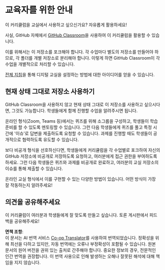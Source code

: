 <!--
CO_OP_TRANSLATOR_METADATA:
{
  "original_hash": "a094ef9927883de1cfcee51dbd143381",
  "translation_date": "2025-08-24T21:38:01+00:00",
  "source_file": "lessons/0-course-setup/for-teachers.md",
  "language_code": "ko"
}
-->
# 교육자를 위한 안내

이 커리큘럼을 교실에서 사용하고 싶으신가요? 자유롭게 활용하세요!

사실, GitHub 자체에서 [GitHub Classroom](https://classroom.github.com/classrooms)을 사용하여 이 커리큘럼을 활용할 수 있습니다.

이를 위해서는 이 저장소를 포크해야 합니다. 각 수업마다 별도의 저장소를 만들어야 하므로, 각 폴더를 개별 저장소로 분리해야 합니다. 이렇게 하면 GitHub Classroom이 각 수업을 개별적으로 처리할 수 있습니다.

[전체 지침](https://github.blog/2020-03-18-set-up-your-digital-classroom-with-github-classroom/)을 통해 디지털 교실을 설정하는 방법에 대한 아이디어를 얻을 수 있습니다.

## 현재 상태 그대로 저장소 사용하기

GitHub Classroom을 사용하지 않고 현재 상태 그대로 이 저장소를 사용하고 싶으시다면, 그것도 가능합니다. 학생들에게 함께 진행할 수업을 알려주시면 됩니다.

온라인 형식(Zoom, Teams 등)에서는 퀴즈를 위해 소그룹을 구성하고, 학생들이 학습 준비를 할 수 있도록 멘토링할 수 있습니다. 그런 다음 학생들에게 퀴즈를 풀고 특정 시간에 '이슈'로 답변을 제출하도록 요청할 수 있습니다. 과제를 진행할 때도 학생들이 공개적으로 협력하도록 유도할 수 있습니다.

보다 비공개 형식을 선호하신다면, 학생들에게 커리큘럼을 각 수업별로 포크하여 자신의 GitHub 저장소에 비공개로 저장하도록 요청하고, 여러분에게 접근 권한을 부여하도록 하세요. 그런 다음 학생들은 퀴즈와 과제를 비공개로 완료하고, 여러분의 교실 저장소의 이슈를 통해 제출할 수 있습니다.

온라인 교실 형식에서 이를 구현할 수 있는 다양한 방법이 있습니다. 어떤 방식이 가장 잘 작동하는지 알려주세요!

## 의견을 공유해주세요

이 커리큘럼이 여러분과 학생들에게 잘 맞도록 만들고 싶습니다. 토론 게시판에서 피드백을 공유해주세요!

**면책 조항**:  
이 문서는 AI 번역 서비스 [Co-op Translator](https://github.com/Azure/co-op-translator)를 사용하여 번역되었습니다. 정확성을 위해 최선을 다하고 있지만, 자동 번역에는 오류나 부정확성이 포함될 수 있습니다. 원본 문서의 원어 버전을 권위 있는 출처로 간주해야 합니다. 중요한 정보의 경우, 전문적인 인간 번역을 권장합니다. 이 번역 사용으로 인해 발생하는 오해나 잘못된 해석에 대해 책임을 지지 않습니다.